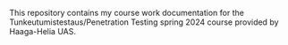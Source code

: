This repository contains my course work documentation for the Tunkeutumistestaus/Penetration Testing spring 2024 course provided by Haaga-Helia UAS.
